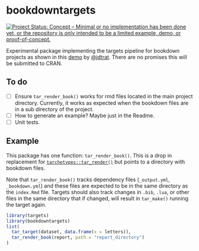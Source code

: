 
<!-- README.md is generated from README.Rmd. Please edit that file -->

# bookdowntargets

<!-- badges: start -->

[![Project Status: Concept – Minimal or no implementation has been done
yet, or the repository is only intended to be a limited example, demo,
or
proof-of-concept.](https://www.repostatus.org/badges/latest/concept.svg)](https://www.repostatus.org/#concept)
<!-- badges: end -->

Experimental package implementing the targets pipeline for bookdown
projects as shown in this
[demo](https://github.com/jdtrat/tar-render-book-demo) by
[@jdtrat](https://github.com/jdtrat). There are no promises this will be
submitted to CRAN.

## To do

- [ ] Ensure `tar_render_book()` works for rmd files located in the main
  project directory. Currently, it works as expected when the bookdown
  files are in a sub directory of the project.
- [ ] How to generate an example? Maybe just in the Readme.
- [ ] Unit tests.

## Example

This package has one function: `tar_render_book()`. This is a drop in
replacement for
[`tarchetypes::tar_render()`](https://github.com/ropensci/tarchetypes)
but points to a directory with bookdown files.

Note that `tar_render_book()` tracks dependency files (`_output.yml`,
`_bookdown.yml`) and these files are expected to be in the same
directory as the `index.Rmd` file. Targets should also track changes in
`.bib`, `.lua`, or other files in the same directory that if changed,
will result in `tar_make()` running the target again.

``` r
library(targets)
library(bookdowntargets)
list(
  tar_target(dataset, data.frame(x = letters)),
  tar_render_book(report, path = "report_directory")
)
```

